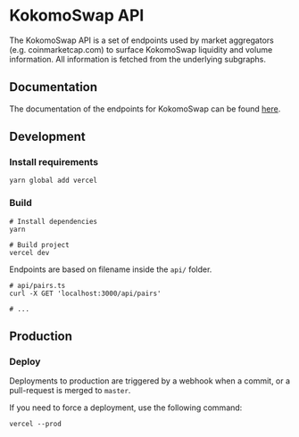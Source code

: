 # KokomoSwap API

The KokomoSwap API is a set of endpoints used by market aggregators (e.g. coinmarketcap.com) to surface KokomoSwap liquidity
and volume information. All information is fetched from the underlying subgraphs.

## Documentation

The documentation of the endpoints for KokomoSwap can be found [here](documentation.md).

## Development

### Install requirements

```shell
yarn global add vercel
```

### Build

```shell
# Install dependencies
yarn

# Build project
vercel dev
```

Endpoints are based on filename inside the `api/` folder.

```shell
# api/pairs.ts
curl -X GET 'localhost:3000/api/pairs'

# ...
```

## Production

### Deploy

Deployments to production are triggered by a webhook when a commit, or a pull-request is merged to `master`.

If you need to force a deployment, use the following command:

```shell
vercel --prod
```

